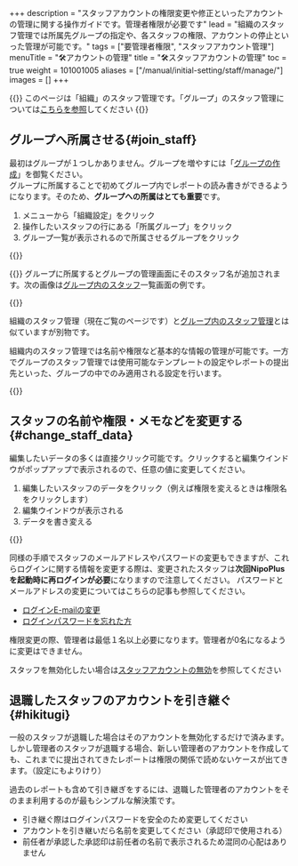 +++
description = "スタッフアカウントの権限変更や修正といったアカウントの管理に関する操作ガイドです。管理者権限が必要です"
lead = "組織のスタッフ管理では所属先グループの指定や、各スタッフの権限、アカウントの停止といった管理が可能です。"
tags = ["要管理者権限", "スタッフアカウント管理"]
menuTitle = "🛠️アカウントの管理"
title = "🛠️スタッフアカウントの管理"
toc = true
weight = 101001005
aliases = ["/manual/initial-setting/staff/manage/"]
images = []
+++


{{<warning>}}
このページは「組織」のスタッフ管理です。「グループ」のスタッフ管理については[こちらを参照](/docs/manual/initial-setting/staff-local/_about/)してください
{{</warning>}}

## グループへ所属させる{#join_staff}

最初はグループが１つしかありません。グループを増やすには「[グループの作成](/docs/manual/initial-setting/make-group/)」を御覧ください。  
グループに所属することで初めてグループ内でレポートの読み書きができるようになります。そのため、**グループへの所属はとても重要**です。

1. メニューから「組織設定」をクリック
1. 操作したいスタッフの行にある「所属グループ」をクリック
1. グループ一覧が表示されるので所属させるグループをクリック

{{<icatch filename="assign-group" msg="組織のスタッフをそれぞれのグループに所属させましょう" alice="here">}}


{{<info>}}
グループに所属するとグループの管理画面にそのスタッフ名が追加されます。次の画像は[グループ内のスタッフ](/docs/manual/initial-setting/staff-local/_about/)一覧画面の例です。  

{{<icatch filename="group-member" msg="グループ内から見た所属スタッフの一覧画面です">}}

組織のスタッフ管理（現在ご覧のページです）と[グループ内のスタッフ管理](/docs/manual/initial-setting/staff-local/_about/)とは似ていますが別物です。  


組織内のスタッフ管理では名前や権限など基本的な情報の管理が可能です。一方でグループのスタッフ管理では使用可能なテンプレートの設定やレポートの提出先といった、グループの中でのみ適用される設定を行います。



{{</info>}}



## スタッフの名前や権限・メモなどを変更する{#change_staff_data}

編集したいデータの多くは直接クリック可能です。クリックすると編集ウインドウがポップアップで表示されるので、任意の値に変更してください。

1. 編集したいスタッフのデータをクリック（例えば権限を変えるときは権限名をクリックします）
1. 編集ウインドウが表示される
1. データを書き変える

{{<icatch filename="staff-edit" msg="スタッフの名前や権限・メモを変更するにはそれぞれの対象データをクリックしてください" alice="book">}}

同様の手順でスタッフのメールアドレスやパスワードの変更もできますが、これらログインに関する情報を変更する際は、変更されたスタッフは**次回NipoPlusを起動時に再ログインが必要**になりますので注意してください。
パスワードとメールアドレスの変更についてはこちらの記事も参照してください。

- [ログインE-mailの変更](/docs/manual/account/email/)
- [ログインパスワードを忘れた方](/docs/manual/account/email/#password)

権限変更の際、管理者は最低１名以上必要になります。管理者が0名になるように変更はできません。

スタッフを無効化したい場合は[スタッフアカウントの無効](/docs/manual/initial-setting/staff/make/#disable)を参照してください



## 退職したスタッフのアカウントを引き継ぐ{#hikitugi}

一般のスタッフが退職した場合はそのアカウントを無効化するだけで済みます。
しかし管理者のスタッフが退職する場合、新しい管理者のアカウントを作成しても、これまでに提出されてきたレポートは権限の関係で読めないケースが出てきます。（設定にもよりけり）

過去のレポートも含めて引き継ぎをするには、退職した管理者のアカウントをそのまま利用するのが最もシンプルな解決策です。

- 引き継ぐ際はログインパスワードを安全のため変更してください
- アカウントを引き継いだら名前を変更してください（承認印で使用される）
- 前任者が承認した承認印は前任者の名前で表示されるため混同の心配はありません 

